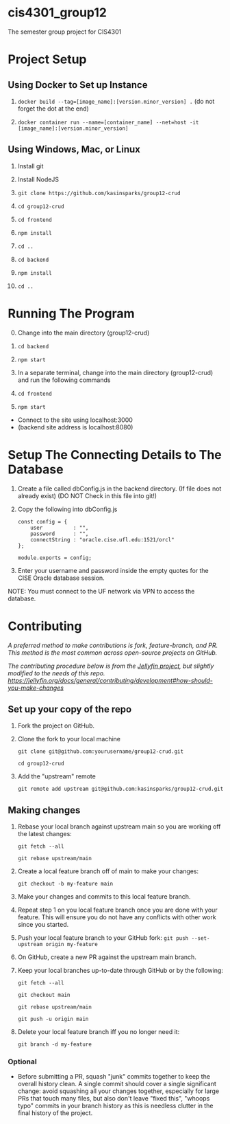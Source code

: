 # cis4301_group12
The semester group project for CIS4301

# Project Setup
## Using Docker to Set up Instance
1. `docker build --tag=[image_name]:[version.minor_version] .` (do not forget the dot at the end)

2. `docker container run --name=[container_name] --net=host -it [image_name]:[version.minor_version]`

## Using Windows, Mac, or Linux
1. Install git
2. Install NodeJS
   
3. `git clone https://github.com/kasinsparks/group12-crud`
4. `cd group12-crud`
5. `cd frontend`
6. `npm install`
7. `cd ..`
8. `cd backend`
9. `npm install`
10. `cd ..`

# Running The Program
0. Change into the main directory (group12-crud)
1. `cd backend`
2. `npm start`
   
3. In a separate terminal, change into the main directory (group12-crud) and run the following commands
4. `cd frontend`
5. `npm start`


* Connect to the site using localhost:3000
* (backend site address is localhost:8080)

# Setup The Connecting Details to The Database
1. Create a file called dbConfig.js in the backend directory. (If file does not already exist) (DO NOT Check in this file into git!)
2. Copy the following into dbConfig.js

   ```
   const config = {
       user          : "",
       password      : "",
       connectString : "oracle.cise.ufl.edu:1521/orcl"
   };

   module.exports = config;
   ```

3. Enter your username and password inside the empty quotes for the CISE Oracle database session.

NOTE: You must connect to the UF network via VPN to access the database.

# Contributing
*A preferred method to make contributions is fork, feature-branch, and PR. This method is the most common across open-source projects on GitHub.*

*The contributing procedure below is from the [Jellyfin project](https://github.com/jellyfin), but slightly modified to the needs of this repo. https://jellyfin.org/docs/general/contributing/development#how-should-you-make-changes*

## Set up your copy of the repo

1. Fork the project on GitHub.
2. Clone the fork to your local machine

    `git clone git@github.com:yourusername/group12-crud.git`

    `cd group12-crud`

3. Add the "upstream" remote
    
    `git remote add upstream git@github.com:kasinsparks/group12-crud.git`

## Making changes

1. Rebase your local branch against upstream main so you are working off the latest changes:

    `git fetch --all`

    `git rebase upstream/main`

2. Create a local feature branch off of main to make your changes:

    `git checkout -b my-feature main`

3. Make your changes and commits to this local feature branch.

4. Repeat step 1 on you local feature branch once you are done with your feature. This will ensure you do not have any conflicts with other work since you started.

5. Push your local feature branch to your GitHub fork:
    `git push --set-upstream origin my-feature`

6. On GitHub, create a new PR against the upstream main branch.

7. Keep your local branches up-to-date through GitHub or by the following:

    `git fetch --all`

    `git checkout main`

    `git rebase upstream/main`

    `git push -u origin main`

8. Delete your local feature branch iff you no longer need it:

    `git branch -d my-feature`

### Optional

* Before submitting a PR, squash "junk" commits together to keep the overall history clean. A single commit should cover a single significant change: avoid squashing all your changes together, especially for large PRs that touch many files, but also don't leave "fixed this", "whoops typo" commits in your branch history as this is needless clutter in the final history of the project.
